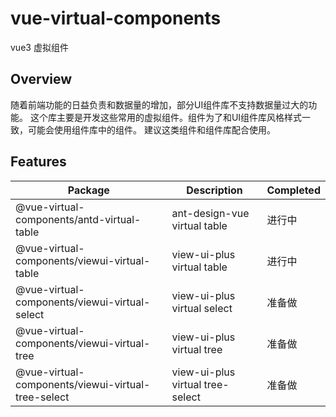 # vue-virtual-components
vue3 虚拟组件

## Overview
随着前端功能的日益负责和数据量的增加，部分UI组件库不支持数据量过大的功能。
这个库主要是开发这些常用的虚拟组件。组件为了和UI组件库风格样式一致，可能会使用组件库中的组件。
建议这类组件和组件库配合使用。

## Features

| Package                                            | Description                      | Completed |
| -------------------------------------------------- | -------------------------------- | --------- |
| @vue-virtual-components/antd-virtual-table         | ant-design-vue virtual table     | 进行中    |
| @vue-virtual-components/viewui-virtual-table       | view-ui-plus virtual table       | 进行中    |
| @vue-virtual-components/viewui-virtual-select      | view-ui-plus virtual select      | 准备做    |
| @vue-virtual-components/viewui-virtual-tree        | view-ui-plus virtual tree        | 准备做    |
| @vue-virtual-components/viewui-virtual-tree-select | view-ui-plus virtual tree-select | 准备做    |

